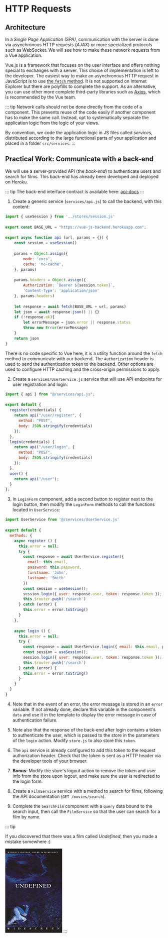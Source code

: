 # HTTP Requests

## Architecture

In a _Single Page Application (SPA)_, communication with the server is done via asynchronous HTTP requests (_AJAX_) or more specialized protocols such as WebSocket. We will see how to make these network requests from a Vue application.

Vue.js is a framework that focuses on the user interface and offers nothing special to exchanges with a server. This choice of implementation is left to the developer. The easiest way to make an asynchronous HTTP request in JavaScript is to use [the `fetch` method](https://developer.mozilla.org/en/docs/Web/API/Fetch_API/Using_Fetch). It is not supported on Internet Explorer but there are polyfills to complete the support. As an alternative, you can use other more complete third-party libraries such as [Axios](https://github.com/axios/axios), which is recommended by the Vue team.

::: tip
Network calls should not be done directly from the code of a component. This prevents reuse of the code easily if another component has to make the same call. Instead, opt to systematically separate the application logic from the logic of your views.

By convention, we code the application logic in JS files called _services_, distributed according to the large functional parts of your application and placed in a folder `src/services`.
:::

## Practical Work: Communicate with a back-end

We will use a server-provided API (the _back-end_) to authenticate users and search for films. This back-end has already been developed and deployed on Heroku.

::: tip
The back-end interface contract is available here: [api-docs](https://vue-js-backend.herokuapp.com/api-docs)
:::

1. Create a generic service (`services/api.js`) to call the backend, with this content:

```js
import { useSession } from '../stores/session.js'

export const BASE_URL = "https://vue-js-backend.herokuapp.com";

export async function api (url, params = {}) {
    const session = useSession()

    params = Object.assign({
        mode: 'cors',
        cache: 'no-cache',
    }, params)

    params.headers = Object.assign({
        Authorization: `Bearer ${session.token}`,
        'Content-Type': 'application/json'
    }, params.headers)

    let response = await fetch(BASE_URL + url, params)
    let json = await response.json() || {}
    if (!response.ok){
        let errorMessage = json.error || response.status
        throw new Error(errorMessage)
    }
    return json
}
```

There is no code specific to Vue here, it is a utility function around the `fetch` method to communicate with our backend. The `Authorization` header is used to send the authentication token to the backend. Other options are used to configure HTTP caching and the cross-origin permissions to apply.

2. Create a `services/UserService.js` service that will use API endpoints for user registration and login:

```js
import { api } from "@/services/api.js";

export default {
  register(credentials) {
    return api("/user/register", {
      method: "POST",
      body: JSON.stringify(credentials)
    });
  },
  login(credentials) {
    return api("/user/login", {
      method: "POST",
      body: JSON.stringify(credentials)
    });
  },
  user() {
    return api("/user");
  }
};
```

3. In `LoginForm` component, add a second button to register next to the login button, then modify the `LoginForm` methods to call the functions located in `UserService`:

```js
import UserService from '@/services/UserService.js'

export default {
  methods: {
    async register () {
      this.error = null;
      try {
        const response = await UserService.register({
          email: this.email,
          password: this.password,
          firstname: 'John',
          lastname: 'Smith'
        })
        const session = useSession();
        session.login({ user: response.user, token: response.token });
        this.$router.push('/search')
      } catch (error) {
        this.error = error.toString()
      }
    },

    async login () {
      this.error = null;
      try {
        const response = await UserService.login({ email: this.email, password: this.password })
        const session = useSession();
        session.login({ user: response.user, token: response.token });
        this.$router.push('/search')
      } catch (error) {
        this.error = error.toString()
      }
    }
  }
}
```

4. Note that in the event of an error, the error message is stored in an `error` variable. If not already done, declare this variable in the component's `data` and use it in the template to display the error message in case of authentication failure.

5. Note also that the response of the back-end after login contains a token to authenticate the user, which is passed to the store in the parameters of the `login` action. Modify `store.js` to also store this `token`.

6. The `api` service is already configured to add this token to the request authorization header. Check that the token is sent as a HTTP header via the developer tools of your browser.

7. **Bonus**: Modify the store's logout action to remove the token and user info from the store upon logout, and make sure the user is redirected to the login form.

8. Create a `FilmService` service with a method to search for films, following the API documentation (`GET /movies/search`).

9. Complete the `SearchFilm` component with a `query` data bound to the search input, then call the `FilmService` so that the user can search for a film by name.

::: tip

If you discovered that there was a film called _Undefined_, then you made a mistake somewhere :)

![Undefined, the movie](../assets/undefined.jpg)
:::
